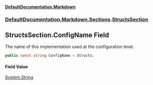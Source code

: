 #### [DefaultDocumentation.Markdown](index.md 'index')
### [DefaultDocumentation.Markdown.Sections](index.md#DefaultDocumentation.Markdown.Sections 'DefaultDocumentation.Markdown.Sections').[StructsSection](StructsSection.md 'DefaultDocumentation.Markdown.Sections.StructsSection')

## StructsSection.ConfigName Field

The name of this implementation used at the configuration level.

```csharp
public const string ConfigName = Structs;
```

#### Field Value
[System.String](https://docs.microsoft.com/en-us/dotnet/api/System.String 'System.String')